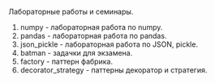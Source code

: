 Лабораторные работы и семинары.

1. numpy - лабораторная работа по numpy.
2. pandas - лабораторная работа по pandas.
3. json_pickle - лабораторная работа по JSON, pickle.
4. batman - задачки для экзамена.
5. factory - паттерн фабрика.
6. decorator_strategy - паттерны декоратор и стратегия.
